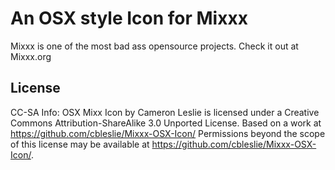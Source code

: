 An OSX style Icon for Mixxx
==
Mixxx is one of the most bad ass opensource projects. Check it out at Mixxx.org 

License
--
CC-SA
Info:
OSX Mixx Icon by Cameron Leslie is licensed under a Creative Commons Attribution-ShareAlike 3.0 Unported License.
Based on a work at https://github.com/cbleslie/Mixxx-OSX-Icon/
Permissions beyond the scope of this license may be available at https://github.com/cbleslie/Mixxx-OSX-Icon/.